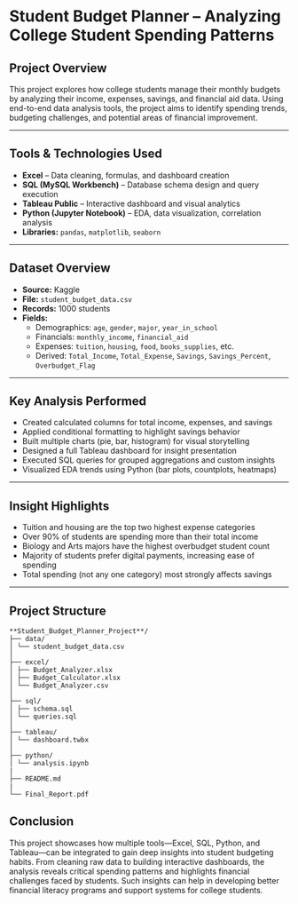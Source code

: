 # Student Budget Planner – Analyzing College Student Spending Patterns

## Project Overview
This project explores how college students manage their monthly budgets by analyzing their income, expenses, savings, and financial aid data. Using end-to-end data analysis tools, the project aims to identify spending trends, budgeting challenges, and potential areas of financial improvement.

---

## Tools & Technologies Used
- **Excel** – Data cleaning, formulas, and dashboard creation
- **SQL (MySQL Workbench)** – Database schema design and query execution
- **Tableau Public** – Interactive dashboard and visual analytics
- **Python (Jupyter Notebook)** – EDA, data visualization, correlation analysis
- **Libraries:** `pandas`, `matplotlib`, `seaborn`

---

## Dataset Overview
- **Source:** Kaggle
- **File:** `student_budget_data.csv`
- **Records:** 1000 students
- **Fields:**
  - Demographics: `age`, `gender`, `major`, `year_in_school`
  - Financials: `monthly_income`, `financial_aid`
  - Expenses: `tuition`, `housing`, `food`, `books_supplies`, etc.
  - Derived: `Total_Income`, `Total_Expense`, `Savings`, `Savings_Percent`, `Overbudget_Flag`

---

## Key Analysis Performed
- Created calculated columns for total income, expenses, and savings
- Applied conditional formatting to highlight savings behavior
- Built multiple charts (pie, bar, histogram) for visual storytelling
- Designed a full Tableau dashboard for insight presentation
- Executed SQL queries for grouped aggregations and custom insights
- Visualized EDA trends using Python (bar plots, countplots, heatmaps)

---

## Insight Highlights
- Tuition and housing are the top two highest expense categories
- Over 90% of students are spending more than their total income
- Biology and Arts majors have the highest overbudget student count
- Majority of students prefer digital payments, increasing ease of spending
- Total spending (not any one category) most strongly affects savings

---

## Project Structure
```
**Student_Budget_Planner_Project**/
├── data/
│ └── student_budget_data.csv
│
├── excel/
│ ├── Budget_Analyzer.xlsx
│ ├── Budget_Calculator.xlsx
│ └── Budget_Analyzer.csv
│
├── sql/
│ ├── schema.sql
│ └── queries.sql
│
├── tableau/
│ └── dashboard.twbx
│
├── python/
│ └── analysis.ipynb
|
├── README.md
|
└── Final_Report.pdf
```
## Conclusion
This project showcases how multiple tools—Excel, SQL, Python, and Tableau—can be integrated to gain deep insights into student budgeting habits. From cleaning raw data to building interactive dashboards, the analysis reveals critical spending patterns and highlights financial challenges faced by students. Such insights can help in developing better financial literacy programs and support systems for college students.
